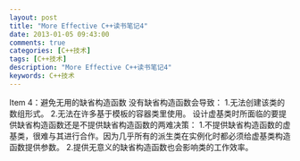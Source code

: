 ```yaml
---
layout: post
title: "More Effective C++读书笔记4"
date: 2013-01-05 09:43:00 
comments: true
categories: [C++技术]
tags: [C++技术]
description: "More Effective C++读书笔记4"
keywords: C++技术
---
```


   Item 4：避免无用的缺省构造函数
   没有缺省构造函数会导致：
  1.无法创建该类的数组形式。
  2.无法在许多基于模板的容器类里使用。
   设计虚基类时所面临的要提供缺省构造函数还是不提供缺省构造函数的两难决策：
  1.不提供缺省构造函数的虚基类，很难与其进行合作。因为几乎所有的派生类在实例化时都必须给虚基类构造函数提供参数。
  2.提供无意义的缺省构造函数也会影响类的工作效率。
